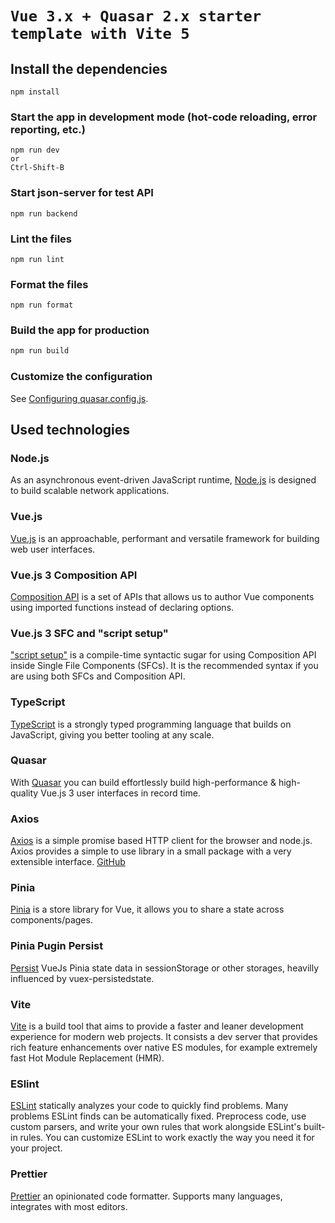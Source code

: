 # `Vue 3.x + Quasar 2.x starter template with Vite 5`

## Install the dependencies

```
npm install
```

### Start the app in development mode (hot-code reloading, error reporting, etc.)

```
npm run dev
or
Ctrl-Shift-B
```

### Start json-server for test API

```
npm run backend
```

### Lint the files

```
npm run lint
```

### Format the files

```
npm run format
```

### Build the app for production

```bash
npm run build
```

### Customize the configuration

See [Configuring quasar.config.js](https://v2.quasar.dev/quasar-cli-vite/quasar-config-js).

## Used technologies

### Node.js

As an asynchronous event-driven JavaScript runtime, [Node.js](https://nodejs.org/en/) is designed to build scalable network applications.

### Vue.js

[Vue.js](https://vuejs.org/) is an approachable, performant and versatile framework for building web user interfaces.

### Vue.js 3 Composition API

[Composition API](https://vuejs.org/api/composition-api-setup.html) is a set of APIs that allows us to author Vue components using imported functions instead of declaring options.

### Vue.js 3 SFC and "script setup"

["script setup"](https://vuejs.org/api/sfc-script-setup.html) is a compile-time syntactic sugar for using Composition API inside Single File Components (SFCs). It is the recommended syntax if you are using both SFCs and Composition API.

### TypeScript

[TypeScript](https://www.typescriptlang.org/) is a strongly typed programming language that builds on JavaScript, giving you better tooling at any scale.

### Quasar

With [Quasar](https://quasar.dev/) you can build effortlessly build high-performance & high-quality Vue.js 3 user interfaces in record time.

### Axios

[Axios](https://axios-http.com/) is a simple promise based HTTP client for the browser and node.js. Axios provides a simple to use library in a small package with a very extensible interface. [GitHub](https://github.com/axios/axios)

### Pinia

[Pinia](https://pinia.vuejs.org/) is a store library for Vue, it allows you to share a state across components/pages.

### Pinia Pugin Persist

[Persist](https://github.com/Seb-L/pinia-plugin-persist) VueJs Pinia state data in sessionStorage or other storages, heavilly influenced by vuex-persistedstate.

### Vite

[Vite](https://vitejs.dev/) is a build tool that aims to provide a faster and leaner development experience for modern web projects. It consists a dev server that provides rich feature enhancements over native ES modules, for example extremely fast Hot Module Replacement (HMR).

### ESlint

[ESLint](https://eslint.org/) statically analyzes your code to quickly find problems. Many problems ESLint finds can be automatically fixed. Preprocess code, use custom parsers, and write your own rules that work alongside ESLint's built-in rules. You can customize ESLint to work exactly the way you need it for your project.

### Prettier

[Prettier](https://prettier.io/) an opinionated code formatter. Supports many languages, integrates with most editors.
